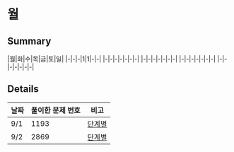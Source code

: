 # 월
## Summary
|월|화|수|목|금|토|일|
|-|-|-|1|1|-|-|
|-|-|-|-|-|-|-|
|-|-|-|-|-|-|-|
|-|-|-|-|-|-|-|
|-|-|-|-|-|-|-|

## Details
|날짜|풀이한 문제 번호|비고|
|--|--|--|
|9/1|1193|[단계별](https://www.acmicpc.net/step)|
|9/2|2869|[단계별](https://www.acmicpc.net/step)|